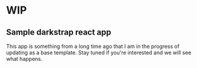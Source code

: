 # WIP

## Sample darkstrap react app

This app is something from a long time ago that I am in the progress of updating as a base template. Stay tuned if you're interested and we will see what happens.
